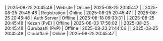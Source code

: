 | 2025-08-25 20:45:48 | Website | Online | 2025-08-25 20:45:47 |
| 2025-08-25 20:45:48 | Registration | Online | 2025-08-25 20:45:47 |
| 2025-08-25 20:45:48 | Auth Server | Offline | 2025-08-18 09:33:31 |
| 2025-08-25 20:45:48 | Kezan (PvE) | Offline | 2025-08-03 17:58:02 |
| 2025-08-25 20:45:48 | Gurubashi (PvP) | Offline | 2025-08-23 21:44:06 |
| 2025-08-25 20:45:48 | Cloudflare | Online | 2025-08-25 20:45:47 |
